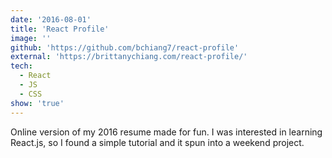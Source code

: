```yaml
---
date: '2016-08-01'
title: 'React Profile'
image: ''
github: 'https://github.com/bchiang7/react-profile'
external: 'https://brittanychiang.com/react-profile/'
tech:
  - React
  - JS
  - CSS
show: 'true'
---
```


Online version of my 2016 resume made for fun. I was interested in learning React.js, so I found a simple tutorial and it spun into a weekend project.
